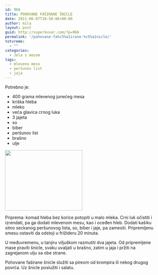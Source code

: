 ```yaml
---
id: 966
title: POHOVANE FAŠIRANE ŠNICLE
date: 2011-06-07T10:58:06+00:00
author: mila
layout: post
guid: http://superkuvar.com/?p=966
permalink: '/pohovane-fa%c5%a1irane-%c5%a1nicle/'
totvreme:
  - ""
categories:
  - Jela s mesom
tags:
  - mleveno meso
  - peršunov list
  - jaja
---
```

Potrebno je:

  * 400 grama mlevenog junećeg mesa
  * kriška hleba
  * mleko
  * veća glavica crnog luka
  * 3 jajeta
  * so
  * biber
  * peršunov list
  * brašno
  * ulje

<img class="alignnone size-full wp-image-968" title="fasiranesnicle" src="//superkuvar.com/wp-content/uploads/2011/06/fasiranesnicle.jpg" alt="" width="254" height="198" /> 

Priprema: komad hleba bez korice potopiti u malo mleka. Crni luk očistiti i izrendati, pa ga dodati mlevenom mesu, kao i oceđen hleb. Dodati kašiku sitno seckanog peršunovog lista, so, biber i jaje, pa zamesiti. Pripremljenu smesu ostaviti da odstoji u frižideru 20 minuta.

U međuvremenu, u tanjiru viljuškom razmutiti dva jajeta. Od pripremljene mase praviti šnicle, svaku uvaljati u brašno, zatim u jaja i pržiti na zagrejanom ulju sa obe strane.

Pohovane faširane šnicle služiti sa pireom od krompira ili nekog drugog povrća. Uz šnicle poslužiti i salatu.